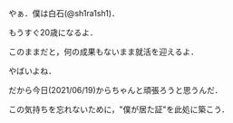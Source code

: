 やぁ．僕は白石(@sh1ra1sh1)．

もうすぐ20歳になるよ．

このままだと，何の成果もないまま就活を迎えるよ．

やばいよね．

だから今日(2021/06/19)からちゃんと頑張ろうと思うんだ．

この気持ちを忘れないために，"僕が居た証"を此処に築こう．





<!---
sh1ra1sh1/sh1ra1sh1 is a ✨ special ✨ repository because its `README.md` (this file) appears on your GitHub profile.
You can click the Preview link to take a look at your changes.
--->
